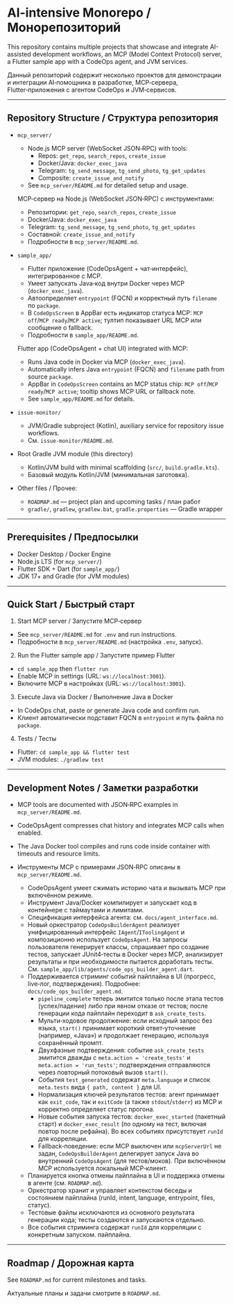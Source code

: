 # AI-intensive Monorepo / Монорепозиторий

This repository contains multiple projects that showcase and integrate AI-assisted development workflows, an MCP (Model Context Protocol) server, a Flutter sample app with a CodeOps agent, and JVM services.

Данный репозиторий содержит несколько проектов для демонстрации и интеграции AI‑помощника в разработке, MCP‑сервера, Flutter‑приложения с агентом CodeOps и JVM‑сервисов.

---

## Repository Structure / Структура репозитория

- `mcp_server/`
  - Node.js MCP server (WebSocket JSON‑RPC) with tools:
    - Repos: `get_repo`, `search_repos`, `create_issue`
    - Docker/Java: `docker_exec_java`
    - Telegram: `tg_send_message`, `tg_send_photo`, `tg_get_updates`
    - Composite: `create_issue_and_notify`
  - See `mcp_server/README.md` for detailed setup and usage.
  
  MCP‑сервер на Node.js (WebSocket JSON‑RPC) с инструментами:
  - Репозитории: `get_repo`, `search_repos`, `create_issue`
  - Docker/Java: `docker_exec_java`
  - Telegram: `tg_send_message`, `tg_send_photo`, `tg_get_updates`
  - Составной: `create_issue_and_notify`
  - Подробности в `mcp_server/README.md`.

- `sample_app/`
  - Flutter приложение (CodeOpsAgent + чат‑интерфейс), интегрированное с MCP.
  - Умеет запускать Java‑код внутри Docker через MCP (`docker_exec_java`).
  - Автоопределяет `entrypoint` (FQCN) и корректный путь `filename` по `package`.
  - В `CodeOpsScreen` в AppBar есть индикатор статуса MCP: `MCP off`/`MCP ready`/`MCP active`; тултип показывает URL MCP или сообщение о fallback.
  - Подробности в `sample_app/README.md`.
  
  Flutter app (CodeOpsAgent + chat UI) integrated with MCP:
  - Runs Java code in Docker via MCP (`docker_exec_java`).
  - Automatically infers Java `entrypoint` (FQCN) and `filename` path from source `package`.
  - AppBar in `CodeOpsScreen` contains an MCP status chip: `MCP off`/`MCP ready`/`MCP active`; tooltip shows MCP URL or fallback note.
  - See `sample_app/README.md` for details.

- `issue-monitor/`
  - JVM/Gradle subproject (Kotlin), auxiliary service for repository issue workflows.
  - См. `issue-monitor/README.md`.

- Root Gradle JVM module (this directory)
  - Kotlin/JVM build with minimal scaffolding (`src/`, `build.gradle.kts`).
  - Базовый модуль Kotlin/JVM (минимальная заготовка).

- Other files / Прочее:
  - `ROADMAP.md` — project plan and upcoming tasks / план работ
  - `gradle/`, `gradlew`, `gradlew.bat`, `gradle.properties` — Gradle wrapper

---

## Prerequisites / Предпосылки

- Docker Desktop / Docker Engine
- Node.js LTS (for `mcp_server/`)
- Flutter SDK + Dart (for `sample_app/`)
- JDK 17+ and Gradle (for JVM modules)

---

## Quick Start / Быстрый старт

1) Start MCP server / Запустите MCP‑сервер
- See `mcp_server/README.md` for `.env` and run instructions.
- Подробности в `mcp_server/README.md` (настройка `.env`, запуск).

2) Run the Flutter sample app / Запустите пример Flutter
- `cd sample_app` then `flutter run`
- Enable MCP in settings (URL: `ws://localhost:3001`).
- Включите MCP в настройках (URL: `ws://localhost:3001`).

3) Execute Java via Docker / Выполнение Java в Docker
- In CodeOps chat, paste or generate Java code and confirm run.
- Клиент автоматически подставит FQCN в `entrypoint` и путь файла по `package`.

4) Tests / Тесты
- Flutter: `cd sample_app && flutter test`
- JVM modules: `./gradlew test`

---

## Development Notes / Заметки разработки

- MCP tools are documented with JSON‑RPC examples in `mcp_server/README.md`.
- CodeOpsAgent compresses chat history and integrates MCP calls when enabled.
- The Java Docker tool compiles and runs code inside container with timeouts and resource limits.

- Инструменты MCP с примерами JSON‑RPC описаны в `mcp_server/README.md`.
  - CodeOpsAgent умеет сжимать историю чата и вызывать MCP при включённом режиме.
  - Инструмент Java/Docker компилирует и запускает код в контейнере с таймаутами и лимитами.
  - Спецификация интерфейса агента: см. `docs/agent_interface.md`.
  - Новый оркестратор `CodeOpsBuilderAgent` реализует унифицированный интерфейс `IAgent`/`IToolingAgent` и композиционно использует `CodeOpsAgent`.
   На запросы пользователя генерирует классы, спрашивает про создание тестов, запускает JUnit4‑тесты в Docker через MCP, анализирует
   результаты и при необходимости пытается доработать тесты. См. `sample_app/lib/agents/code_ops_builder_agent.dart`.
  - Поддерживается стриминг событий пайплайна в UI (прогресс, live‑лог, подтверждения). Подробнее: `docs/code_ops_builder_agent.md`.
    - `pipeline_complete` теперь эмитится только после этапа тестов (успех/падение) либо при явном отказе от тестов; после генерации кода пайплайн переходит в `ask_create_tests`.
    - Мульти‑ходовое продолжение: если исходный запрос без языка, `start()` принимает короткий ответ‑уточнение (например, «Java») и продолжает генерацию, используя сохранённый промпт.
    - Двухфазные подтверждения: событие `ask_create_tests` эмитится дважды с `meta.action = 'create_tests'` и `meta.action = 'run_tests'`; подтверждения отправляются через повторный потоковый вызов `start()`.
    - События `test_generated` содержат `meta.language` и список `meta.tests` вида `{ path, content }` для UI.
    - Нормализация ключей результатов тестов: агент принимает как `exit_code`, так и `exitCode` (а также `stdout`/`stderr`) из MCP и корректно определяет статус прогона.
    - Новые события запуска тестов: `docker_exec_started` (пакетный старт) и `docker_exec_result` (по одному на тест, включая повтор после рефайна). Во всех событиях присутствует `runId` для корреляции.
    - Fallback‑поведение: если MCP выключен или `mcpServerUrl` не задан, `CodeOpsBuilderAgent` делегирует запуск Java во внутренний `CodeOpsAgent` (для тестов/моков). При включённом MCP используется локальный MCP‑клиент.
  - Планируется кнопка отмены пайплайна в UI и поддержка отмены в агенте (см. `ROADMAP.md`).
  - Оркестратор хранит и управляет контекстом беседы и состоянием пайплайна (runId, intent, language, entrypoint, files, статус).
  - Тестовые файлы исключаются из основного результата генерации кода; тесты создаются и запускаются отдельно.
  - Все события стриминга содержат `runId` для корреляции с конкретным запуском.
 пайплайна.

---

## Roadmap / Дорожная карта

See `ROADMAP.md` for current milestones and tasks.

Актуальные планы и задачи смотрите в `ROADMAP.md`.

